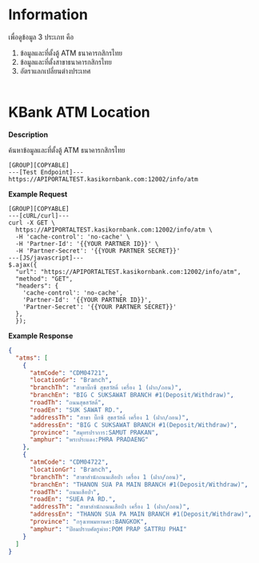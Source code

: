 ﻿# **Information**

เพื่อดูข้อมูล 3 ประเภท คือ

1. ข้อมูลและที่ตั้งตู้ ATM ธนาคารกสิกรไทย
2. ข้อมูลและที่ตั้งสาขาธนาคารกสิกรไทย
3. อัตราแลกเปลี่ยนต่างประเทศ
   <br />
   <br />

# KBank ATM Location

**Description**

ค้นหาข้อมูลและที่ตั้งตู้ ATM ธนาคารกสิกรไทย

```
[GROUP][COPYABLE]
---[Test Endpoint]---
https://APIPORTALTEST.kasikornbank.com:12002/info/atm
```

**Example Request**

```
[GROUP][COPYABLE]
---[cURL/curl]---
curl -X GET \
  https://APIPORTALTEST.kasikornbank.com:12002/info/atm \
  -H 'cache-control': 'no-cache' \
  -H 'Partner-Id': '{{YOUR PARTNER ID}}' \
  -H 'Partner-Secret': '{{YOUR PARTNER SECRET}}'
---[JS/javascript]---
$.ajax({
  "url": "https://APIPORTALTEST.kasikornbank.com:12002/info/atm",
  "method": "GET",
  "headers": {
    'cache-control': 'no-cache',
    'Partner-Id': '{{YOUR PARTNER ID}}',
    'Partner-Secret': '{{YOUR PARTNER SECRET}}'
  },
  });
```

**Example Response**

```json
{
  "atms": [
    {
      "atmCode": "CDM04721",
      "locationGr": "Branch",
      "branchTh": "สาขาบิ๊กซี สุขสวัสดิ์ เครื่อง 1 (ฝาก/ถอน)",
      "branchEn": "BIG C SUKSAWAT BRANCH #1(Deposit/Withdraw)",
      "roadTh": "ถนนสุขสวัสดิ์",
      "roadEn": "SUK SAWAT RD.",
      "addressTh": "สาขา บิ๊กซี สุขสวัสดิ์ เครื่อง 1 (ฝาก/ถอน)",
      "addressEn": "BIG C SUKSAWAT BRANCH #1(Deposit/Withdraw)",
      "province": "สมุทรปราการ:SAMUT PRAKAN",
      "amphur": "พระประแดง:PHRA PRADAENG"
    },
    {
      "atmCode": "CDM04722",
      "locationGr": "Branch",
      "branchTh": "สาขาสำนักถนนเสือป่า เครื่อง 1 (ฝาก/ถอน)",
      "branchEn": "THANON SUA PA MAIN BRANCH #1(Deposit/Withdraw)",
      "roadTh": "ถนนเสือป่า",
      "roadEn": "SUEA PA RD.",
      "addressTh": "สาขาสำนักถนนเสือป่า เครื่อง 1 (ฝาก/ถอน)",
      "addressEn": "THANON SUA PA MAIN BRANCH #1(Deposit/Withdraw)",
      "province": "กรุงเทพมหานคร:BANGKOK",
      "amphur": "ป้อมปราบศัตรูพ่าย:POM PRAP SATTRU PHAI"
    }
  ]
}
```
